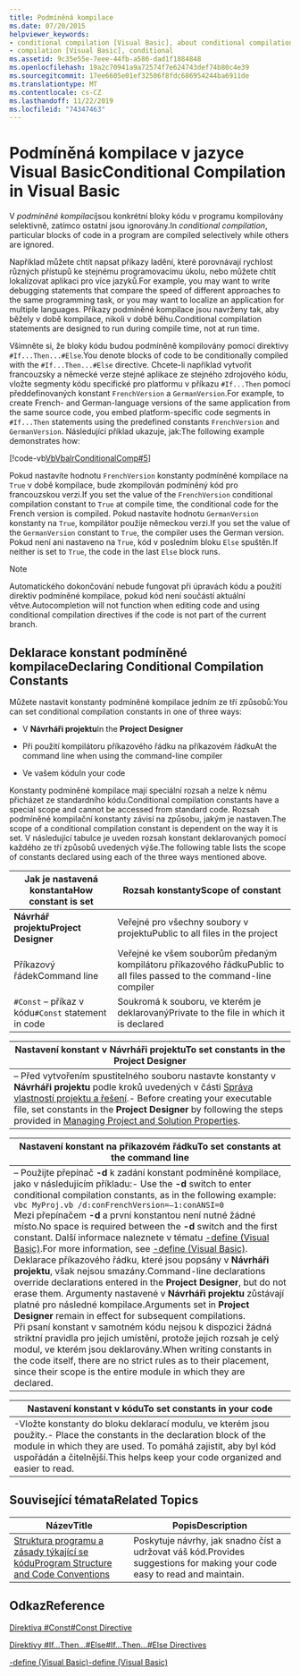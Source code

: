 ```yaml
---
title: Podmíněná kompilace
ms.date: 07/20/2015
helpviewer_keywords:
- conditional compilation [Visual Basic], about conditional compilation
- compilation [Visual Basic], conditional
ms.assetid: 9c35e55e-7eee-44fb-a586-dad1f1884848
ms.openlocfilehash: 19a2c70941a9a72574f7e624743def74b80c4e39
ms.sourcegitcommit: 17ee6605e01ef32506f8fdc686954244ba6911de
ms.translationtype: MT
ms.contentlocale: cs-CZ
ms.lasthandoff: 11/22/2019
ms.locfileid: "74347463"
---
```

# <a name="conditional-compilation-in-visual-basic"></a><span data-ttu-id="61d48-102">Podmíněná kompilace v jazyce Visual Basic</span><span class="sxs-lookup"><span data-stu-id="61d48-102">Conditional Compilation in Visual Basic</span></span>
<span data-ttu-id="61d48-103">V *podmíněné kompilaci*jsou konkrétní bloky kódu v programu kompilovány selektivně, zatímco ostatní jsou ignorovány.</span><span class="sxs-lookup"><span data-stu-id="61d48-103">In *conditional compilation*, particular blocks of code in a program are compiled selectively while others are ignored.</span></span>  
  
 <span data-ttu-id="61d48-104">Například můžete chtít napsat příkazy ladění, které porovnávají rychlost různých přístupů ke stejnému programovacímu úkolu, nebo můžete chtít lokalizovat aplikaci pro více jazyků.</span><span class="sxs-lookup"><span data-stu-id="61d48-104">For example, you may want to write debugging statements that compare the speed of different approaches to the same programming task, or you may want to localize an application for multiple languages.</span></span> <span data-ttu-id="61d48-105">Příkazy podmíněné kompilace jsou navrženy tak, aby běžely v době kompilace, nikoli v době běhu.</span><span class="sxs-lookup"><span data-stu-id="61d48-105">Conditional compilation statements are designed to run during compile time, not at run time.</span></span>  
  
 <span data-ttu-id="61d48-106">Všimněte si, že bloky kódu budou podmíněně kompilovány pomocí direktivy `#If...Then...#Else`.</span><span class="sxs-lookup"><span data-stu-id="61d48-106">You denote blocks of code to be conditionally compiled with the `#If...Then...#Else` directive.</span></span> <span data-ttu-id="61d48-107">Chcete-li například vytvořit francouzsky a německé verze stejné aplikace ze stejného zdrojového kódu, vložte segmenty kódu specifické pro platformu v příkazu `#If...Then` pomocí předdefinovaných konstant `FrenchVersion` a `GermanVersion`.</span><span class="sxs-lookup"><span data-stu-id="61d48-107">For example, to create French- and German-language versions of the same application from the same source code, you embed platform-specific code segments in `#If...Then` statements using the predefined constants `FrenchVersion` and `GermanVersion`.</span></span> <span data-ttu-id="61d48-108">Následující příklad ukazuje, jak:</span><span class="sxs-lookup"><span data-stu-id="61d48-108">The following example demonstrates how:</span></span>  
  
 [!code-vb[VbVbalrConditionalComp#5](~/samples/snippets/visualbasic/VS_Snippets_VBCSharp/VbVbalrConditionalComp/VB/Class1.vb#5)]  
  
 <span data-ttu-id="61d48-109">Pokud nastavíte hodnotu `FrenchVersion` konstanty podmíněné kompilace na `True` v době kompilace, bude zkompilován podmíněný kód pro francouzskou verzi.</span><span class="sxs-lookup"><span data-stu-id="61d48-109">If you set the value of the `FrenchVersion` conditional compilation constant to `True` at compile time, the conditional code for the French version is compiled.</span></span> <span data-ttu-id="61d48-110">Pokud nastavíte hodnotu `GermanVersion` konstanty na `True`, kompilátor použije německou verzi.</span><span class="sxs-lookup"><span data-stu-id="61d48-110">If you set the value of the `GermanVersion` constant to `True`, the compiler uses the German version.</span></span> <span data-ttu-id="61d48-111">Pokud není ani nastaveno na `True`, kód v posledním bloku `Else` spuštěn.</span><span class="sxs-lookup"><span data-stu-id="61d48-111">If neither is set to `True`, the code in the last `Else` block runs.</span></span>  
  
> [!NOTE]
> <span data-ttu-id="61d48-112">Automatického dokončování nebude fungovat při úpravách kódu a použití direktiv podmíněné kompilace, pokud kód není součástí aktuální větve.</span><span class="sxs-lookup"><span data-stu-id="61d48-112">Autocompletion will not function when editing code and using conditional compilation directives if the code is not part of the current branch.</span></span>  
  
## <a name="declaring-conditional-compilation-constants"></a><span data-ttu-id="61d48-113">Deklarace konstant podmíněné kompilace</span><span class="sxs-lookup"><span data-stu-id="61d48-113">Declaring Conditional Compilation Constants</span></span>  
 <span data-ttu-id="61d48-114">Můžete nastavit konstanty podmíněné kompilace jedním ze tří způsobů:</span><span class="sxs-lookup"><span data-stu-id="61d48-114">You can set conditional compilation constants in one of three ways:</span></span>  
  
- <span data-ttu-id="61d48-115">V **Návrháři projektu**</span><span class="sxs-lookup"><span data-stu-id="61d48-115">In the **Project Designer**</span></span>  
  
- <span data-ttu-id="61d48-116">Při použití kompilátoru příkazového řádku na příkazovém řádku</span><span class="sxs-lookup"><span data-stu-id="61d48-116">At the command line when using the command-line compiler</span></span>  
  
- <span data-ttu-id="61d48-117">Ve vašem kódu</span><span class="sxs-lookup"><span data-stu-id="61d48-117">In your code</span></span>  
  
 <span data-ttu-id="61d48-118">Konstanty podmíněné kompilace mají speciální rozsah a nelze k němu přicházet ze standardního kódu.</span><span class="sxs-lookup"><span data-stu-id="61d48-118">Conditional compilation constants have a special scope and cannot be accessed from standard code.</span></span> <span data-ttu-id="61d48-119">Rozsah podmíněné kompilační konstanty závisí na způsobu, jakým je nastaven.</span><span class="sxs-lookup"><span data-stu-id="61d48-119">The scope of a conditional compilation constant is dependent on the way it is set.</span></span> <span data-ttu-id="61d48-120">V následující tabulce je uveden rozsah konstant deklarovaných pomocí každého ze tří způsobů uvedených výše.</span><span class="sxs-lookup"><span data-stu-id="61d48-120">The following table lists the scope of constants declared using each of the three ways mentioned above.</span></span>  
  
|<span data-ttu-id="61d48-121">Jak je nastavená konstanta</span><span class="sxs-lookup"><span data-stu-id="61d48-121">How constant is set</span></span>|<span data-ttu-id="61d48-122">Rozsah konstanty</span><span class="sxs-lookup"><span data-stu-id="61d48-122">Scope of constant</span></span>|  
|---|---|  
|<span data-ttu-id="61d48-123">**Návrhář projektu**</span><span class="sxs-lookup"><span data-stu-id="61d48-123">**Project Designer**</span></span>|<span data-ttu-id="61d48-124">Veřejné pro všechny soubory v projektu</span><span class="sxs-lookup"><span data-stu-id="61d48-124">Public to all files in the project</span></span>|  
|<span data-ttu-id="61d48-125">Příkazový řádek</span><span class="sxs-lookup"><span data-stu-id="61d48-125">Command line</span></span>|<span data-ttu-id="61d48-126">Veřejné ke všem souborům předaným kompilátoru příkazového řádku</span><span class="sxs-lookup"><span data-stu-id="61d48-126">Public to all files passed to the command-line compiler</span></span>|  
|<span data-ttu-id="61d48-127">`#Const` – příkaz v kódu</span><span class="sxs-lookup"><span data-stu-id="61d48-127">`#Const` statement in code</span></span>|<span data-ttu-id="61d48-128">Soukromá k souboru, ve kterém je deklarovaný</span><span class="sxs-lookup"><span data-stu-id="61d48-128">Private to the file in which it is declared</span></span>|  
  
|<span data-ttu-id="61d48-129">Nastavení konstant v Návrháři projektu</span><span class="sxs-lookup"><span data-stu-id="61d48-129">To set constants in the Project Designer</span></span>|  
|---|  
|<span data-ttu-id="61d48-130">– Před vytvořením spustitelného souboru nastavte konstanty v **Návrháři projektu** podle kroků uvedených v části [Správa vlastností projektu a řešení](/visualstudio/ide/managing-project-and-solution-properties).</span><span class="sxs-lookup"><span data-stu-id="61d48-130">-   Before creating your executable file, set constants in the **Project Designer** by following the steps provided in [Managing Project and Solution Properties](/visualstudio/ide/managing-project-and-solution-properties).</span></span>|  
  
|<span data-ttu-id="61d48-131">Nastavení konstant na příkazovém řádku</span><span class="sxs-lookup"><span data-stu-id="61d48-131">To set constants at the command line</span></span>|  
|---|  
|<span data-ttu-id="61d48-132">– Použijte přepínač **-d** k zadání konstant podmíněné kompilace, jako v následujícím příkladu:</span><span class="sxs-lookup"><span data-stu-id="61d48-132">-   Use the **-d** switch to enter conditional compilation constants, as in the following example:</span></span><br />     `vbc MyProj.vb /d:conFrenchVersion=–1:conANSI=0`<br />     <span data-ttu-id="61d48-133">Mezi přepínačem **-d** a první konstantou není nutné žádné místo.</span><span class="sxs-lookup"><span data-stu-id="61d48-133">No space is required between the **-d** switch and the first constant.</span></span> <span data-ttu-id="61d48-134">Další informace naleznete v tématu [-define (Visual Basic)](../../../visual-basic/reference/command-line-compiler/define.md).</span><span class="sxs-lookup"><span data-stu-id="61d48-134">For more information, see [-define (Visual Basic)](../../../visual-basic/reference/command-line-compiler/define.md).</span></span><br />     <span data-ttu-id="61d48-135">Deklarace příkazového řádku, které jsou popsány v **Návrháři projektu**, však nejsou smazány.</span><span class="sxs-lookup"><span data-stu-id="61d48-135">Command-line declarations override declarations entered in the **Project Designer**, but do not erase them.</span></span> <span data-ttu-id="61d48-136">Argumenty nastavené v **Návrháři projektu** zůstávají platné pro následné kompilace.</span><span class="sxs-lookup"><span data-stu-id="61d48-136">Arguments set in **Project Designer** remain in effect for subsequent compilations.</span></span><br />     <span data-ttu-id="61d48-137">Při psaní konstant v samotném kódu nejsou k dispozici žádná striktní pravidla pro jejich umístění, protože jejich rozsah je celý modul, ve kterém jsou deklarovány.</span><span class="sxs-lookup"><span data-stu-id="61d48-137">When writing constants in the code itself, there are no strict rules as to their placement, since their scope is the entire module in which they are declared.</span></span>|  
  
|<span data-ttu-id="61d48-138">Nastavení konstant v kódu</span><span class="sxs-lookup"><span data-stu-id="61d48-138">To set constants in your code</span></span>|  
|---|  
|<span data-ttu-id="61d48-139">-Vložte konstanty do bloku deklarací modulu, ve kterém jsou použity.</span><span class="sxs-lookup"><span data-stu-id="61d48-139">-   Place the constants in the declaration block of the module in which they are used.</span></span> <span data-ttu-id="61d48-140">To pomáhá zajistit, aby byl kód uspořádán a čitelnější.</span><span class="sxs-lookup"><span data-stu-id="61d48-140">This helps keep your code organized and easier to read.</span></span>|  
  
## <a name="related-topics"></a><span data-ttu-id="61d48-141">Související témata</span><span class="sxs-lookup"><span data-stu-id="61d48-141">Related Topics</span></span>  
  
|<span data-ttu-id="61d48-142">Název</span><span class="sxs-lookup"><span data-stu-id="61d48-142">Title</span></span>|<span data-ttu-id="61d48-143">Popis</span><span class="sxs-lookup"><span data-stu-id="61d48-143">Description</span></span>|  
|---|---|  
|[<span data-ttu-id="61d48-144">Struktura programu a zásady týkající se kódu</span><span class="sxs-lookup"><span data-stu-id="61d48-144">Program Structure and Code Conventions</span></span>](../../../visual-basic/programming-guide/program-structure/program-structure-and-code-conventions.md)|<span data-ttu-id="61d48-145">Poskytuje návrhy, jak snadno číst a udržovat váš kód.</span><span class="sxs-lookup"><span data-stu-id="61d48-145">Provides suggestions for making your code easy to read and maintain.</span></span>|  
  
## <a name="reference"></a><span data-ttu-id="61d48-146">Odkaz</span><span class="sxs-lookup"><span data-stu-id="61d48-146">Reference</span></span>  
 [<span data-ttu-id="61d48-147">Direktiva #Const</span><span class="sxs-lookup"><span data-stu-id="61d48-147">#Const Directive</span></span>](../../../visual-basic/language-reference/directives/const-directive.md)  
  
 [<span data-ttu-id="61d48-148">Direktivy #If...Then...#Else</span><span class="sxs-lookup"><span data-stu-id="61d48-148">#If...Then...#Else Directives</span></span>](../../../visual-basic/language-reference/directives/if-then-else-directives.md)  
  
 [<span data-ttu-id="61d48-149">-define (Visual Basic)</span><span class="sxs-lookup"><span data-stu-id="61d48-149">-define (Visual Basic)</span></span>](../../../visual-basic/reference/command-line-compiler/define.md)
